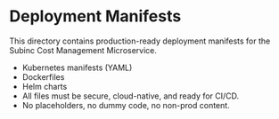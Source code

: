 # Deployment Manifests

This directory contains production-ready deployment manifests for the Subinc Cost Management Microservice.

- Kubernetes manifests (YAML)
- Dockerfiles
- Helm charts
- All files must be secure, cloud-native, and ready for CI/CD.
- No placeholders, no dummy code, no non-prod content. 